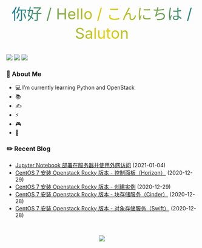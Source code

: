 <div class="this-div">
    你好 /
    Hello /
    こんにちは /
    Saluton
</div>

<br />

<p>
    <img src="https://komarev.com/ghpvc/?username=jckling&color=brightgreen">
    <img src="https://img.shields.io/github/last-commit/jckling/jckling?style=flat">
    <img src="https://travis-ci.com/jckling/jckling.svg?branch=main">
</p>

### 🎉 About Me

- 💻 I’m currently learning Python and OpenStack
- 📚
- ✍
- ⚡
- 🎮
- 🌈

### ✏️ Recent Blog

<!-- blog starts -->
- [Jupyter Notebook 部署在服务器并使用外网访问](https://jckling.github.io/2021/01/04/ProblemSolve/jupyter-notebook+remote-server/) (2021-01-04)
- [CentOS 7 安装 Openstack Rocky 版本 - 控制面板（Horizon）](https://jckling.github.io/2020/12/29/OpenStack/CentOS7+OpenStack(Rocky)-8/) (2020-12-29)
- [CentOS 7 安装 Openstack Rocky 版本 - 创建实例](https://jckling.github.io/2020/12/29/OpenStack/CentOS7+OpenStack(Rocky)-7/) (2020-12-29)
- [CentOS 7 安装 Openstack Rocky 版本 - 块存储服务（Cinder）](https://jckling.github.io/2020/12/28/OpenStack/CentOS7+OpenStack(Rocky)-6/) (2020-12-28)
- [CentOS 7 安装 Openstack Rocky 版本 - 对象存储服务（Swift）](https://jckling.github.io/2020/12/28/OpenStack/CentOS7+OpenStack(Rocky)-5/) (2020-12-28)
<!-- blog ends -->

<br />

<p align="center">
    <img align="center" src="https://github-readme-stats.vercel.app/api?username=jckling&show_icons=true" />
</p>

<style>
.this-div{
	background-image: -webkit-linear-gradient(
        left,
        #147B96,
        #E6D205 25%,
        #147B96 50%,
        #E6D205 75%,
        #147B96
    );
    -webkit-text-fill-color: transparent;
    -webkit-background-clip: text;
    -webkit-background-size: 200% 100%;
    -webkit-animation: maskedAnimation 4s infinite linear;
    font-size: 40px;
    text-align: center;
}
 
@keyframes maskedAnimation {
    0% {
        background-position: 0 0;
    }
	100% {
	    background-position: -100% 0;
	}
</style>